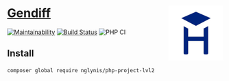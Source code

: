# [Gendiff](https://hexlet.io/professions/php/projects/45)<img src="https://raw.githubusercontent.com/Hexlet/hexletguides.github.io/master/images/hexlet_logo128.png" alt="Hexlet logo" align="right"/>
[![Maintainability](https://api.codeclimate.com/v1/badges/7f4e48a7e96d5555213a/maintainability)](https://codeclimate.com/github/nglynis/php-project-lvl2/maintainability)
[![Build Status](https://travis-ci.org/nglynis/php-project-lvl2.svg?branch=master)](https://travis-ci.org/nglynis/php-project-lvl2)
![PHP CI](https://github.com/nglynis/php-project-lvl2/workflows/PHP%20CI/badge.svg)
## Install

`composer global require nglynis/php-project-lvl2`